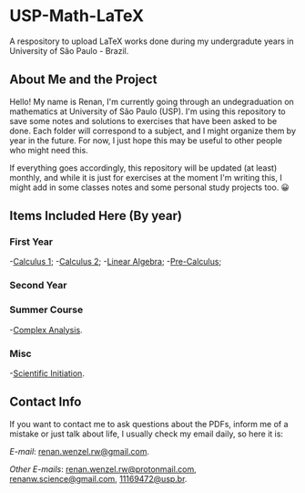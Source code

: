 # USP-Math-LaTeX
A respository to upload LaTeX works done during my undergradute years in University of São Paulo - Brazil.

## About Me and the Project

Hello! My name is Renan, I'm currently going through an undegraduation on mathematics at University of São Paulo (USP). I'm using this repository to save some notes and solutions to exercises that have been asked to be done. Each folder will correspond to a subject, and I might organize them by year in the future. For now, I just hope this may be useful to other people who might need this. 

If everything goes accordingly, this repository will be updated (at least) monthly, and while it is just for exercises at the moment I'm writing this, I might add in some classes notes and some personal study projects too. 😀

## Items Included Here (By year)
### First Year
-[Calculus 1](https://github.com/RenanLeznew/USP-Math-LaTeX/tree/master/Calculus1);
-[Calculus 2](https://github.com/RenanLeznew/USP-Math-LaTeX/tree/master/Calculus2);
-[Linear Algebra](https://github.com/RenanLeznew/USP-Math-LaTeX/tree/master/Linear%20Algebra);
-[Pre-Calculus](https://github.com/RenanLeznew/USP-Math-LaTeX/tree/master/PreCalculus);
### Second Year

### Summer Course
-[Complex Analysis](https://github.com/RenanLeznew/USP-Math-LaTeX/tree/master/ComplexAnalysis).

### Misc
-[Scientific Initiation](https://github.com/RenanLeznew/USP-Math-LaTeX/tree/master/SciInit).

## Contact Info

If you want to contact me to ask questions about the PDFs, inform me of a mistake or just talk about life, I usually check my email daily, so here it is:

*E-mail*: renan.wenzel.rw@gmail.com.

*Other E-mails*: renan.wenzel.rw@protonmail.com, renanw.science@gmail.com, 11169472@usp.br.
